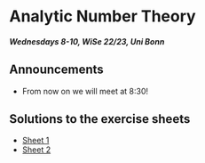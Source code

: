 # Analytic Number Theory
##### Wednesdays 8-10, WiSe 22/23, Uni Bonn

## Announcements
* From now on we will meet at 8:30!

## Solutions to the exercise sheets
* [Sheet 1](Sheet1/Sheet1.pdf)
* [Sheet 2](Sheet2/Sheet2.pdf)

